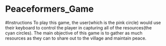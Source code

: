 # Peaceformers_Game

#Instructions
To play this game, the user(which is the pink circle) would use their keyboard to control the player in capturing all of the resources(the cyan circles). The main objective of this game is to gather as much resources as they can to share out to the village and maintain peace. 
